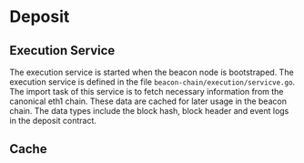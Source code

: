 # Deposit

## Execution Service

The execution service is started when the beacon node is bootstraped. The execution service is defined in the file `beacon-chain/execution/servicve.go`. The import task of this service is to fetch necessary information from the canonical eth1 chain. These data are cached for later usage in the beacon chain. The data types include the block hash, block header and event logs in the deposit contract.

## Cache


